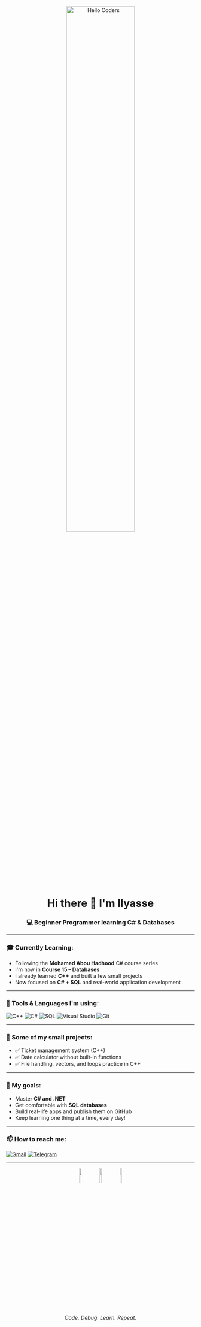 <div align="center">

<img src="https://raw.githubusercontent.com/SP-XD/SP-XD/main/images/hellocoders_rounded.gif" width="60%" alt="Hello Coders"/>

# Hi there 👋 I'm Ilyasse  
### 💻 Beginner Programmer learning C# & Databases

</div>

---

### 🎓 Currently Learning:

- Following the **Mohamed Abou Hadhood** C# course series  
- I'm now in **Course 15 – Databases**
- I already learned **C++** and built a few small projects  
- Now focused on **C# + SQL** and real-world application development

---

### 🧰 Tools & Languages I'm using:

![C++](https://img.shields.io/badge/C++-blue?style=flat&logo=cplusplus&logoColor=white)
![C#](https://img.shields.io/badge/C%23-239120?style=flat&logo=csharp&logoColor=white)
![SQL](https://img.shields.io/badge/SQL-4479A1?style=flat&logo=sqlite&logoColor=white)
![Visual Studio](https://img.shields.io/badge/Visual%20Studio-5C2D91?style=flat&logo=visualstudio&logoColor=white)
![Git](https://img.shields.io/badge/GIT-E44C30?style=flat&logo=git&logoColor=white)

---

### 📌 Some of my small projects:

- ✅ Ticket management system (C++)
- ✅ Date calculator without built-in functions
- ✅ File handling, vectors, and loops practice in C++

---

### 🎯 My goals:

- Master **C# and .NET**
- Get comfortable with **SQL databases**
- Build real-life apps and publish them on GitHub
- Keep learning one thing at a time, every day!

---

### 📫 How to reach me:

[![Gmail](https://img.shields.io/badge/Gmail-D14836?style=flat&logo=gmail&logoColor=white)](mailto:youremail@gmail.com)
[![Telegram](https://img.shields.io/badge/Telegram-2CA5E0?style=flat&logo=telegram&logoColor=white)](https://t.me/your_username)

---

<div align="center">
<img src="https://raw.githubusercontent.com/Tarikul-Islam-Anik/Animated-Fluent-Emojis/master/Emojis/Smilies/Face%20with%20Spiral%20Eyes.png" width="10%"/>
<img src="https://raw.githubusercontent.com/Tarikul-Islam-Anik/Animated-Fluent-Emojis/master/Emojis/Smilies/Relieved%20Face.png" width="10%"/>
<img src="https://raw.githubusercontent.com/Tarikul-Islam-Anik/Animated-Fluent-Emojis/master/Emojis/Smilies/Astonished%20Face.png" width="10%"/><br>
<em>Code. Debug. Learn. Repeat.</em>
</div>
